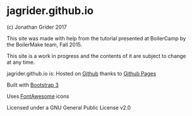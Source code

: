 # jagrider.github.io

(c) Jonathan Grider 2017

This site was made with help from the tutorial presented at BoilerCamp by the
BoilerMake team, Fall 2015.

This site is a work in progress and the contents of it are subject to
change at any time.

jagrider.github.io is:
Hosted on [Github](https://www.github.com) thanks to [Github Pages](https://pages.github.com)

Built with [Bootstrap 3](http://getbootstrap.com)

Uses [FontAwesome](http://fontawesome.io) icons

Licensed under a GNU General Public License v2.0
